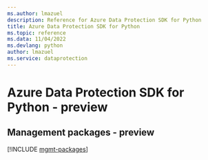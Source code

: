 ```yaml
---
ms.author: lmazuel
description: Reference for Azure Data Protection SDK for Python
title: Azure Data Protection SDK for Python
ms.topic: reference
ms.data: 11/04/2022
ms.devlang: python
author: lmazuel
ms.service: dataprotection
---
```

# Azure Data Protection SDK for Python - preview

## Management packages - preview
[!INCLUDE [mgmt-packages](data-protection-mgmt-index.md)]